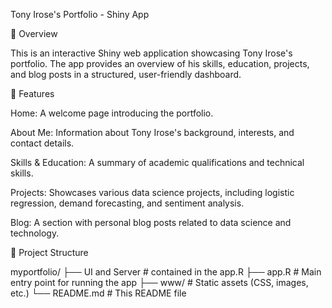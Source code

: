 Tony Irose's Portfolio - Shiny App

📌 Overview

This is an interactive Shiny web application showcasing Tony Irose's portfolio. 
The app provides an overview of his skills, education, projects, and blog posts in a structured, user-friendly dashboard.

🎯 Features

Home: A welcome page introducing the portfolio.

About Me: Information about Tony Irose's background, interests, and contact details.

Skills & Education: A summary of academic qualifications and technical skills.

Projects: Showcases various data science projects, including logistic regression, demand forecasting, and sentiment analysis.

Blog: A section with personal blog posts related to data science and technology.

📂 Project Structure

myportfolio/
├── UI and Server         # contained in the app.R
├── app.R                 # Main entry point for running the app
├── www/                  # Static assets (CSS, images, etc.)
└── README.md             # This README file


